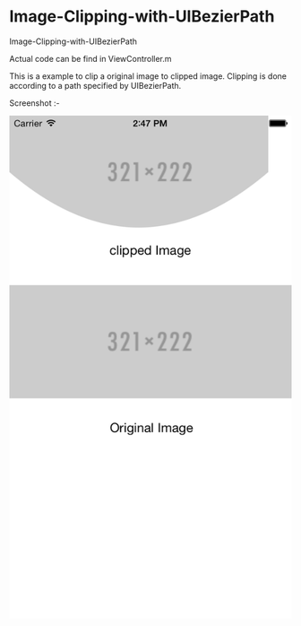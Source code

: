 # Image-Clipping-with-UIBezierPath
Image-Clipping-with-UIBezierPath

Actual code can be find in ViewController.m 

This is a example to clip a original image to clipped image. Clipping is done according to a path specified by UIBezierPath.

Screenshot :-

![alt tag](https://github.com/ankit92ios/Image-Clipping-with-UIBezierPath/blob/master/screenshot.png)




